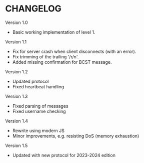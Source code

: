 # CHANGELOG

Version 1.0

- Basic working implementation of level 1.

Version 1.1

- Fix for server crash when client disconnects (with an error).
- Fix trimming of the trailing '/r/n'.
- Added missing confirmation for BCST message.

Version 1.2

- Updated protocol
- Fixed heartbeat handling

Version 1.3

- Fixed parsing of messages
- Fixed username checking

Version 1.4

- Rewrite using modern JS
- Minor improvements, e.g. resisting DoS (memory exhaustion)

Version 1.5

- Updated with new protocol for 2023-2024 edition
